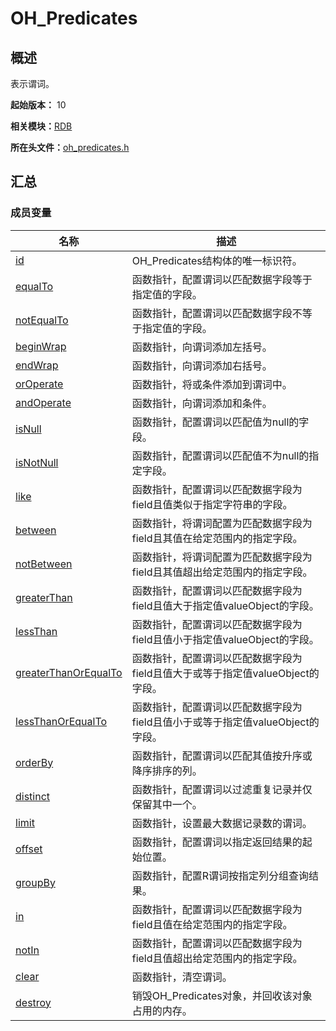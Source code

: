 # OH_Predicates


## 概述

表示谓词。

**起始版本：** 10

**相关模块：**[RDB](_r_d_b.md)

**所在头文件：**[oh_predicates.h](oh__predicates_8h.md)

## 汇总


### 成员变量

| 名称 | 描述 |
| -------- | -------- |
| [id](_r_d_b.md#id-25) | OH_Predicates结构体的唯一标识符。 |
| [equalTo](_r_d_b.md#equalto) | 函数指针，配置谓词以匹配数据字段等于指定值的字段。 |
| [notEqualTo](_r_d_b.md#notequalto) | 函数指针，配置谓词以匹配数据字段不等于指定值的字段。 |
| [beginWrap](_r_d_b.md#beginwrap) | 函数指针，向谓词添加左括号。 |
| [endWrap](_r_d_b.md#endwrap) | 函数指针，向谓词添加右括号。 |
| [orOperate](_r_d_b.md#oroperate) | 函数指针，将或条件添加到谓词中。 |
| [andOperate](_r_d_b.md#andoperate) | 函数指针，向谓词添加和条件。 |
| [isNull](_r_d_b.md#isnull-22) | 函数指针，配置谓词以匹配值为null的字段。 |
| [isNotNull](_r_d_b.md#isnotnull) | 函数指针，配置谓词以匹配值不为null的指定字段。 |
| [like](_r_d_b.md#like) | 函数指针，配置谓词以匹配数据字段为field且值类似于指定字符串的字段。 |
| [between](_r_d_b.md#between) | 函数指针，将谓词配置为匹配数据字段为field且其值在给定范围内的指定字段。 |
| [notBetween](_r_d_b.md#notbetween) | 函数指针，将谓词配置为匹配数据字段为field且其值超出给定范围内的指定字段。 |
| [greaterThan](_r_d_b.md#greaterthan) | 函数指针，配置谓词以匹配数据字段为field且值大于指定值valueObject的字段。 |
| [lessThan](_r_d_b.md#lessthan) | 函数指针，配置谓词以匹配数据字段为field且值小于指定值valueObject的字段。 |
| [greaterThanOrEqualTo](_r_d_b.md#greaterthanorequalto) | 函数指针，配置谓词以匹配数据字段为field且值大于或等于指定值valueObject的字段。 |
| [lessThanOrEqualTo](_r_d_b.md#lessthanorequalto) | 函数指针，配置谓词以匹配数据字段为field且值小于或等于指定值valueObject的字段。 |
| [orderBy](_r_d_b.md#orderby) | 函数指针，配置谓词以匹配其值按升序或降序排序的列。 |
| [distinct](_r_d_b.md#distinct) | 函数指针，配置谓词以过滤重复记录并仅保留其中一个。 |
| [limit](_r_d_b.md#limit) | 函数指针，设置最大数据记录数的谓词。 |
| [offset](_r_d_b.md#offset) | 函数指针，配置谓词以指定返回结果的起始位置。 |
| [groupBy](_r_d_b.md#groupby) | 函数指针，配置R谓词按指定列分组查询结果。 |
| [in](_r_d_b.md#in) | 函数指针，配置谓词以匹配数据字段为field且值在给定范围内的指定字段。 |
| [notIn](_r_d_b.md#notin) | 函数指针，配置谓词以匹配数据字段为field且值超出给定范围内的指定字段。 |
| [clear](_r_d_b.md#clear-12) | 函数指针，清空谓词。 |
| [destroy](_r_d_b.md#destroy-24) | 销毁OH_Predicates对象，并回收该对象占用的内存。 |
